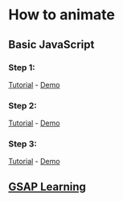# How to animate

## Basic JavaScript

### Step 1:
[Tutorial](https://youtu.be/zBRqnSiq_VM) - [Demo](https://kovalenkoiryna15.github.io/how-to-animate/step1/)

### Step 2:
[Tutorial](https://learn.javascript.ru/js-animation) - [Demo](https://kovalenkoiryna15.github.io/how-to-animate/step2/)

### Step 3:
[Tutorial](https://developer.mozilla.org/en-US/docs/Web/API/window/requestAnimationFrame) - [Demo](https://kovalenkoiryna15.github.io/how-to-animate/step3/)

## [GSAP Learning](https://greensock.com/learning/)
